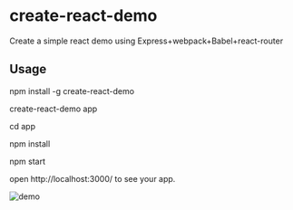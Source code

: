 # create-react-demo

Create a simple react demo using Express+webpack+Babel+react-router

## Usage

npm install -g create-react-demo

create-react-demo app

cd app

npm install

npm start

open http://localhost:3000/ to see your app.

![demo](http://7arnux.com1.z0.glb.clouddn.com/Fo0ExS_VV8XPRuxqfiELDxY2tAcl)
